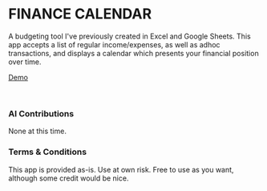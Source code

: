 # FINANCE CALENDAR

A budgeting tool I've previously created in Excel and Google Sheets. 
This app accepts a list of regular income/expenses, as well as adhoc transactions, and displays a calendar which presents your financial position over time.

<a href='https://zenrajko.github.io/finance-calendar/' target="_blank">Demo</a>

<br>

### AI Contributions

None at this time.

### Terms & Conditions

This app is provided as-is. Use at own risk. Free to use as you want, although some credit would be nice.

